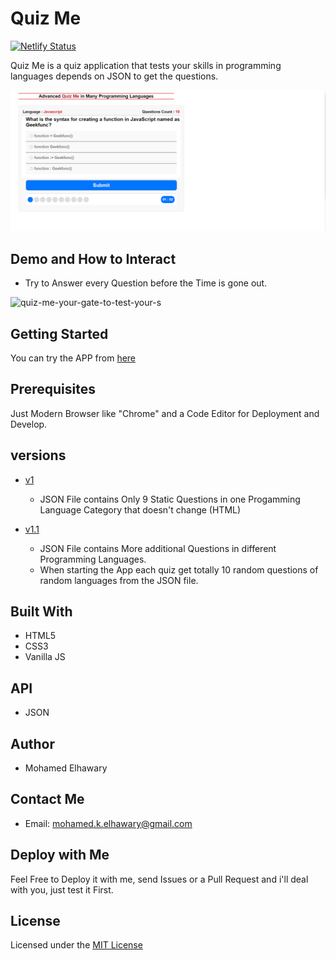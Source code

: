 # Quiz Me

[![Netlify Status](https://api.netlify.com/api/v1/badges/8d827263-69f3-4fa6-a109-d889a72d1f3e/deploy-status)](https://app.netlify.com/sites/quizme14/deploys) 

Quiz Me is a quiz application that tests your skills in programming languages depends on JSON to get the questions.
  
![Screenshot](preview.png)

## Demo and How to Interact
 - Try to Answer every Question before the Time is gone out.  

![quiz-me-your-gate-to-test-your-s](https://user-images.githubusercontent.com/69651552/93914205-7d2db500-fd06-11ea-8c61-b64d6fed65e1.gif)


## Getting Started

You can try the APP from [here](https://mohamed-elhawary.github.io/quiz-me/)

## Prerequisites

Just Modern Browser like "Chrome" and a Code Editor for Deployment and Develop.

## versions  
* [v1](https://github.com/Mohamed-Elhawary/quiz-me/tree/v1)  

    - JSON File contains Only 9 Static Questions in one Progamming Language Category that doesn't change (HTML)  

* [v1.1](https://github.com/Mohamed-Elhawary/quiz-me/tree/v1.1)   

    - JSON File contains More additional Questions in different Programming Languages.
	- When starting the App each quiz get totally 10 random questions of random languages from the JSON file.

## Built With

* HTML5
* CSS3
* Vanilla JS  

## API  

* JSON 

## Author

* Mohamed Elhawary  

## Contact Me  

* Email: mohamed.k.elhawary@gmail.com

## Deploy with Me

Feel Free to Deploy it with me, send Issues or a Pull Request and i'll deal with you, just test it First.

## License

Licensed under the [MIT License](LICENSE)



